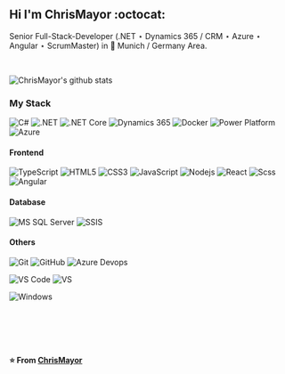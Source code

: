 ## Hi I'm ChrisMayor :octocat:

Senior Full-Stack-Developer (.NET ⋆ Dynamics 365 / CRM ⋆ Azure ⋆ Angular ⋆ ScrumMaster) in :beer: Munich / Germany Area.

<br>

![ChrisMayor's github stats](https://github-readme-stats.vercel.app/api?username=ChrisMayor&show_icons=true&hide_border=true)

### My Stack

![C#](http://img.shields.io/badge/-C%23-007396?style=flat-square&logo=c-sharp&logoColor=ffffff)
![.NET](http://img.shields.io/badge/-.NET-6DB33F?style=flat-square&logoColor=ffffff)
![.NET Core](http://img.shields.io/badge/-.NET%20Core-3DDC84?style=flat-square&logoColor=ffffff)
![Dynamics 365](http://img.shields.io/badge/-Dynamics%20365-007396?style=flat-square&logo=Dynamics-365&logoColor=ffffff)
![Docker](https://img.shields.io/badge/-Docker-black?style=flat-square&logo=docker)
![Power Platform](http://img.shields.io/badge/-Power%20Platform-0075A8?style=flat-square&logo=Dynamics-365&logoColor=ffffff)
![Azure](http://img.shields.io/badge/-Azure-2088FF?style=flat-square&logo=Microsoft-Azure&logoColor=ffffff)

#### Frontend
![TypeScript](https://img.shields.io/badge/-TypeScript-26C9FF?style=flat-square&logo=typescript&logoColor=ffffff)
![HTML5](https://img.shields.io/badge/-HTML5-%23E44D27?style=flat-square&logo=html5&logoColor=ffffff)
![CSS3](https://img.shields.io/badge/-CSS3-%231572B6?style=flat-square&logo=css3)
![JavaScript](https://img.shields.io/badge/-JavaScript-%23F7DF1C?style=flat-square&logo=javascript&logoColor=000000&labelColor=%23F7DF1C&color=%23FFCE5A)
![Nodejs](https://img.shields.io/badge/-Nodejs-black?style=flat-square&logo=Node.js)
![React](https://img.shields.io/badge/-React-%23282C34?style=flat-square&logo=react)
![Scss](https://img.shields.io/badge/-Sass-%23CC6699?style=flat-square&logo=scss&logoColor=ffffff)
![Angular](http://img.shields.io/badge/-Angular-CC2927?style=flat-square&logo=angular&logoColor=ffffff)

#### Database
![MS SQL Server](http://img.shields.io/badge/-MS%20SQL%20Server-CC2927?style=flat-square&logo=microsoft-sql-server&logoColor=ffffff)
![SSIS](http://img.shields.io/badge/-SSIS-CC2927?style=flat-square&logo=microsoft-sql-server&logoColor=ffffff)

#### Others
![Git](https://img.shields.io/badge/-Git-%23F05032?style=flat-square&logo=git&logoColor=%23ffffff)
![GitHub](https://img.shields.io/badge/-GitHub-181717?style=flat-square&logo=github)
![Azure Devops](http://img.shields.io/badge/-Azure%20Devops-2088FF?style=flat-square&logo=azuredevops&logoColor=ffffff)

![VS Code](http://img.shields.io/badge/-VS%20Code-007ACC?style=flat-square&logo=visual-studio-code&logoColor=ffffff)
![VS](http://img.shields.io/badge/-Visual%20Studio-007ACC?style=flat-square&logo=visual-studio&logoColor=ffffff)

![Windows](http://img.shields.io/badge/-Windows-0078D6?style=flat-square&logo=windows&logoColor=ffffff)

<br><br><br><br>

**⭐️ From [ChrisMayor](https://github.com/ChrisMayor)**

